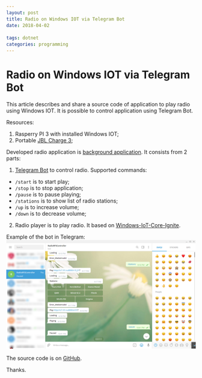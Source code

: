 ```yaml
---
layout: post
title: Radio on Windows IOT via Telegram Bot
date: 2018-04-02

tags: dotnet
categories: programming
---
```

# Radio on Windows IOT via Telegram Bot

This article describes and share a source code of application to play radio using Windows IOT. It is possible to control application using Telegram Bot.

Resources:
1. Rasperry PI 3 with installed Windows IOT;
2. Portable [JBL Charge 3](https://www.amazon.com/JBL-JBLCHARGE3BLKAM-Waterproof-Portable-Bluetooth/dp/B01F24RHF4?psc=1&SubscriptionId=AKIAILSHYYTFIVPWUY6Q&tag=duckduckgo-d-20&linkCode=xm2&camp=2025&creative=165953&creativeASIN=B01F24RHF4);

Developed radio application is [background application](https://docs.microsoft.com/en-us/windows/iot-core/develop-your-app/backgroundapplications). It consists from 2 parts:
1. [Telegram Bot](https://github.com/TelegramBots/telegram.bot) to control radio. Supported commands:
  * `/start` is to start play;
  * `/stop` is to stop application;
  * `/pause` is to pause playing;
  * `/stations` is to show list of radio stations;
  * `/up` is to increase volume;
  * `/down` is to decrease volume;
2. Radio player is to play radio. It based on [Windows-IoT-Core-Ignite](https://github.com/gloveboxes/Windows-IoT-Core-Ignite).

Example of the bot in Telegram:
![image](/assets/radio_bot.png)

The source code is on [GitHub](https://github.com/eapyl/WinIOTRadio).

Thanks.
